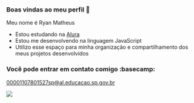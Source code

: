 ### Boas vindas ao meu perfil 🦡

Meu nome é Ryan Matheus

- Estou estudando na [Alura](https://www.alura.com.br)
- Estou me desenvolvendo na linguagem JavaScript
- Utilizo esse espaço para minha organização e compartilhamento dos meus projetos desenvolvidos

### Você pode entrar em contato comigo :basecamp:

00001107801527sp@al.educacao.sp.gov.br

  
![](https://media1.tenor.com/m/wlU0fh1-dIYAAAAd/alfie-fisher-tottenham.gif)
